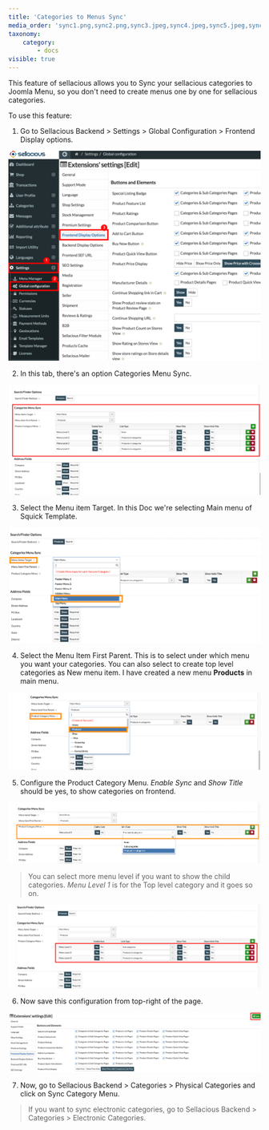 ```yaml
---
title: 'Categories to Menus Sync'
media_order: 'sync1.png,sync2.png,sync3.jpeg,sync4.jpeg,sync5.jpeg,sync6.png'
taxonomy:
    category:
        - docs
visible: true
---
```


This feature of sellacious allows you to Sync your sellacious categories to Joomla Menu, so you don't need to create menus one by one for sellacious categories.

To use this feature:

1. Go to Sellacious Backend > Settings > Global Configuration > Frontend Display options.

![](sync1.png)

2. In this tab, there's an option Categories Menu Sync.

![](sync2.png)

3. Select the Menu item Target. In this Doc we're selecting Main menu of Squick Template.

![](sync3.jpeg)

4. Select the Menu Item First Parent. This is to select under which menu you want your categories. You can also select to create top level categories as New menu item. I have created a new menu **Products** in main menu.

![](sync4.jpeg)

5. Configure the Product Category Menu. _Enable Sync_ and _Show Title_ should be yes, to show categories on frontend.

![](sync5.jpeg)

>You can select more menu level if you want to show the child categories. _Menu Level 1_ is for the Top level category and it goes so on.

![](sync6.png)

6. Now save this configuration from top-right of the page.

![](sync7.png)

7. Now, go to Sellacious Backend > Categories > Physical Categories and click on Sync Category Menu.
> If you want to sync electronic categories, go to Sellacious Backend > Categories > Electronic Categories.

